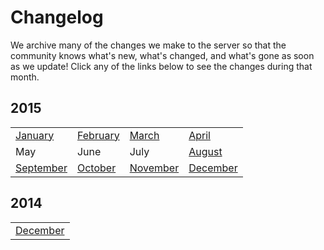 ---
---
# Changelog

We archive many of the changes we make to the server so that the community knows what's new, what's changed, and what's gone as soon as we update! Click any of the links below to see the changes during that month.


## 2015
|   	|   	|   	|   	|
|---	|---	|---	|---	|
|[January](/cl/2015/1)   	| [February](/cl/2015/2)  	| [March](/cl/2015/3)  	|[April](/cl/2015/4)   	|
|May   	|June   	|July   	| [August](/cl/2015/8)  	|
| [September](/cl/2015/9)  	|[October](/cl/2015/10)   	|[November](/cl/2015/11)   	|[December](/cl/2015/12)   	|

## 2014
|  |
| --- |
| [December](/cl/2014/12) |
